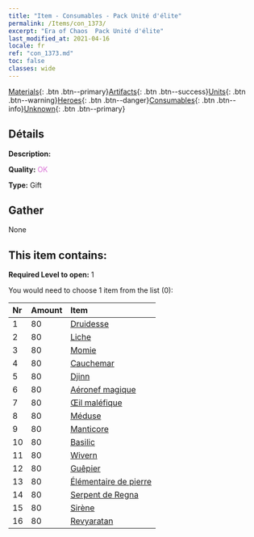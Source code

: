 ```yaml
---
title: "Item - Consumables - Pack Unité d'élite"
permalink: /Items/con_1373/
excerpt: "Era of Chaos  Pack Unité d'élite"
last_modified_at: 2021-04-16
locale: fr
ref: "con_1373.md"
toc: false
classes: wide
---
```

 [Materials](/fr/Items/){: .btn .btn--primary}[Artifacts](/fr/Items/Artifacts/){: .btn .btn--success}[Units](/fr/Items/Units/){: .btn .btn--warning}[Heroes](/fr/Items/Heroes/){: .btn .btn--danger}[Consumables](/fr/Items/Consumables/){: .btn .btn--info}[Unknown](/fr/Items/Unknown/){: .btn .btn--primary}

## Détails
 **Description:** 

 **Quality:** <span style="color: #DA70D6">OK</span>

 **Type:** Gift

## Gather

  None

## This item contains:

 **Required Level to open:** 1

 You would need to choose 1 item from the list (0):

  | Nr | Amount |     Item    |
  |:---|:-------|:------------|
  | 1 | 80 | [Druidesse](/fr/Items/unt_206/) |  | 
  | 2 | 80 | [Liche](/fr/Items/unt_212/) |  | 
  | 3 | 80 | [Momie](/fr/Items/unt_215/) |  | 
  | 4 | 80 | [Cauchemar](/fr/Items/unt_233/) |  | 
  | 5 | 80 | [Djinn](/fr/Items/unt_239/) |  | 
  | 6 | 80 | [Aéronef magique](/fr/Items/unt_242/) |  | 
  | 7 | 80 | [Œil maléfique](/fr/Items/unt_246/) |  | 
  | 8 | 80 | [Méduse](/fr/Items/unt_247/) |  | 
  | 9 | 80 | [Manticore](/fr/Items/unt_249/) |  | 
  | 10 | 80 | [Basilic](/fr/Items/unt_256/) |  | 
  | 11 | 80 | [Wivern](/fr/Items/unt_258/) |  | 
  | 12 | 80 | [Guêpier](/fr/Items/unt_260/) |  | 
  | 13 | 80 | [Élémentaire de pierre](/fr/Items/unt_266/) |  | 
  | 14 | 80 | [Serpent de Regna](/fr/Items/unt_276/) |  | 
  | 15 | 80 | [Sirène](/fr/Items/unt_277/) |  | 
  | 16 | 80 | [Revyaratan](/fr/Items/unt_280/) |  | 
